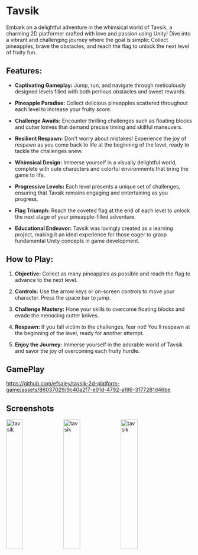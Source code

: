 # Tavsik

Embark on a delightful adventure in the whimsical world of Tavsik, a charming 2D platformer crafted with love and passion using Unity! Dive into a vibrant and challenging journey where the goal is simple: Collect pineapples, brave the obstacles, and reach the flag to unlock the next level of fruity fun.

## Features:

- **Captivating Gameplay:** Jump, run, and navigate through meticulously designed levels filled with both perilous obstacles and sweet rewards.

- **Pineapple Paradise:** Collect delicious pineapples scattered throughout each level to increase your fruity score.

- **Challenge Awaits:** Encounter thrilling challenges such as floating blocks and cutter knives that demand precise timing and skillful maneuvers.

- **Resilient Respawn:** Don't worry about mistakes! Experience the joy of respawn as you come back to life at the beginning of the level, ready to tackle the challenges anew.

- **Whimsical Design:** Immerse yourself in a visually delightful world, complete with cute characters and colorful environments that bring the game to life.

- **Progressive Levels:** Each level presents a unique set of challenges, ensuring that Tavsik remains engaging and entertaining as you progress.

- **Flag Triumph:** Reach the coveted flag at the end of each level to unlock the next stage of your pineapple-filled adventure.

- **Educational Endeavor:** Tavsik was lovingly created as a learning project, making it an ideal experience for those eager to grasp fundamental Unity concepts in game development.

## How to Play:

1. **Objective:** Collect as many pineapples as possible and reach the flag to advance to the next level.
   
2. **Controls:** Use the arrow keys or on-screen controls to move your character. Press the space bar to jump.

3. **Challenge Mastery:** Hone your skills to overcome floating blocks and evade the menacing cutter knives.

4. **Respawn:** If you fall victim to the challenges, fear not! You'll respawn at the beginning of the level, ready for another attempt.

5. **Enjoy the Journey:** Immerse yourself in the adorable world of Tavsik and savor the joy of overcoming each fruity hurdle.

## GamePlay 
https://github.com/efsaley/tavsik-2d-platform-game/assets/86037029/9c40a2f7-e01d-4792-a186-3177281d46be

## Screenshots

  <p>
  <img alt="tavsik" src="https://github.com/efsaley-/blob/main/ScreenShots/iname.PNG" width="30%">
   <img alt="tavsik" src="https://github.com/efsaley/-/blob/main/ScreenShots/iname.PNG" width="30%">
 <img alt="tavsik" src="https://github.com/efsaley/-/blob/main/ScreenShots/iname.PNG" width="30%">
  </p>


